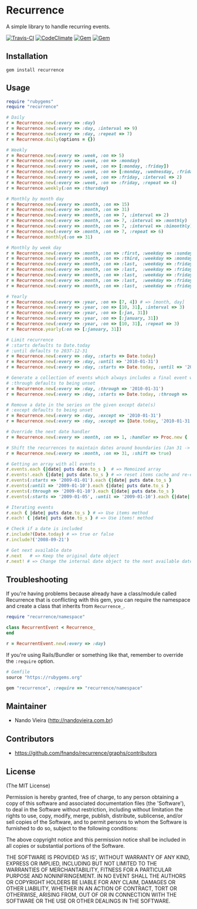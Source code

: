 # Recurrence

A simple library to handle recurring events.

[![Travis-CI](https://travis-ci.org/fnando/recurrence.png)](https://travis-ci.org/fnando/recurrence)
[![CodeClimate](https://codeclimate.com/github/fnando/recurrence.png)](https://codeclimate.com/github/fnando/recurrence)
[![Gem](https://img.shields.io/gem/v/recurrence.svg)](https://rubygems.org/gems/recurrence)
[![Gem](https://img.shields.io/gem/dt/recurrence.svg)](https://rubygems.org/gems/recurrence)

## Installation

    gem install recurrence

## Usage

```ruby
require "rubygems"
require "recurrence"

# Daily
r = Recurrence.new(:every => :day)
r = Recurrence.new(:every => :day, :interval => 9)
r = Recurrence.new(:every => :day, :repeat => 7)
r = Recurrence.daily(options = {})

# Weekly
r = Recurrence.new(:every => :week, :on => 5)
r = Recurrence.new(:every => :week, :on => :monday)
r = Recurrence.new(:every => :week, :on => [:monday, :friday])
r = Recurrence.new(:every => :week, :on => [:monday, :wednesday, :friday])
r = Recurrence.new(:every => :week, :on => :friday, :interval => 2)
r = Recurrence.new(:every => :week, :on => :friday, :repeat => 4)
r = Recurrence.weekly(:on => :thursday)

# Monthly by month day
r = Recurrence.new(:every => :month, :on => 15)
r = Recurrence.new(:every => :month, :on => 31)
r = Recurrence.new(:every => :month, :on => 7, :interval => 2)
r = Recurrence.new(:every => :month, :on => 7, :interval => :monthly)
r = Recurrence.new(:every => :month, :on => 7, :interval => :bimonthly)
r = Recurrence.new(:every => :month, :on => 7, :repeat => 6)
r = Recurrence.monthly(:on => 31)

# Monthly by week day
r = Recurrence.new(:every => :month, :on => :first, :weekday => :sunday)
r = Recurrence.new(:every => :month, :on => :third, :weekday => :monday)
r = Recurrence.new(:every => :month, :on => :last,  :weekday => :friday)
r = Recurrence.new(:every => :month, :on => :last,  :weekday => :friday, :interval => 2)
r = Recurrence.new(:every => :month, :on => :last,  :weekday => :friday, :interval => :quarterly)
r = Recurrence.new(:every => :month, :on => :last,  :weekday => :friday, :interval => :semesterly)
r = Recurrence.new(:every => :month, :on => :last,  :weekday => :friday, :repeat => 3)

# Yearly
r = Recurrence.new(:every => :year, :on => [7, 4]) # => [month, day]
r = Recurrence.new(:every => :year, :on => [10, 31], :interval => 3)
r = Recurrence.new(:every => :year, :on => [:jan, 31])
r = Recurrence.new(:every => :year, :on => [:january, 31])
r = Recurrence.new(:every => :year, :on => [10, 31], :repeat => 3)
r = Recurrence.yearly(:on => [:january, 31])

# Limit recurrence
# :starts defaults to Date.today
# :until defaults to 2037-12-31
r = Recurrence.new(:every => :day, :starts => Date.today)
r = Recurrence.new(:every => :day, :until => '2010-01-31')
r = Recurrence.new(:every => :day, :starts => Date.today, :until => '2010-01-31')

# Generate a collection of events which always includes a final event with the given through date
# :through defaults to being unset
r = Recurrence.new(:every => :day, :through => '2010-01-31')
r = Recurrence.new(:every => :day, :starts => Date.today, :through => '2010-01-31')

# Remove a date in the series on the given except date(s)
# :except defaults to being unset
r = Recurrence.new(:every => :day, :except => '2010-01-31')
r = Recurrence.new(:every => :day, :except => [Date.today, '2010-01-31'])

# Override the next date handler
r = Recurrence.new(:every => :month, :on => 1, :handler => Proc.new { |day, month, year| raise("Date not allowed!") if year == 2011 && month == 12 && day == 31 })

# Shift the recurrences to maintain dates around boundaries (Jan 31 -> Feb 28 -> Mar 28)
r = Recurrence.new(:every => :month, :on => 31, :shift => true)

# Getting an array with all events
r.events.each {|date| puts date.to_s }  # => Memoized array
r.events!.each {|date| puts date.to_s } # => reset items cache and re-execute it
r.events(:starts => '2009-01-01').each {|date| puts date.to_s }
r.events(:until => '2009-01-10').each {|date| puts date.to_s }
r.events(:through => '2009-01-10').each {|date| puts date.to_s }
r.events(:starts => '2009-01-05', :until => '2009-01-10').each {|date| puts date.to_s }

# Iterating events
r.each { |date| puts date.to_s } # => Use items method
r.each! { |date| puts date.to_s } # => Use items! method

# Check if a date is included
r.include?(Date.today) # => true or false
r.include?('2008-09-21')

# Get next available date
r.next   # => Keep the original date object
r.next! # => Change the internal date object to the next available date
```

## Troubleshooting

If you're having problems because already have a class/module called Recurrence that is conflicting with this gem, you can require the namespace and create a class that inherits from `Recurrence_`.

```ruby
require "recurrence/namespace"

class RecurrentEvent < Recurrence_
end

r = RecurrentEvent.new(:every => :day)
```

If you're using Rails/Bundler or something like that, remember to override the `:require` option.

```ruby
# Gemfile
source "https://rubygems.org"

gem "recurrence", :require => "recurrence/namespace"
```

## Maintainer

* Nando Vieira (http://nandovieira.com.br)

## Contributors

* https://github.com/fnando/recurrence/graphs/contributors

## License

(The MIT License)

Permission is hereby granted, free of charge, to any person obtaining
a copy of this software and associated documentation files (the
'Software'), to deal in the Software without restriction, including
without limitation the rights to use, copy, modify, merge, publish,
distribute, sublicense, and/or sell copies of the Software, and to
permit persons to whom the Software is furnished to do so, subject to
the following conditions:

The above copyright notice and this permission notice shall be
included in all copies or substantial portions of the Software.

THE SOFTWARE IS PROVIDED 'AS IS', WITHOUT WARRANTY OF ANY KIND,
EXPRESS OR IMPLIED, INCLUDING BUT NOT LIMITED TO THE WARRANTIES OF
MERCHANTABILITY, FITNESS FOR A PARTICULAR PURPOSE AND NONINFRINGEMENT.
IN NO EVENT SHALL THE AUTHORS OR COPYRIGHT HOLDERS BE LIABLE FOR ANY
CLAIM, DAMAGES OR OTHER LIABILITY, WHETHER IN AN ACTION OF CONTRACT,
TORT OR OTHERWISE, ARISING FROM, OUT OF OR IN CONNECTION WITH THE
SOFTWARE OR THE USE OR OTHER DEALINGS IN THE SOFTWARE.
